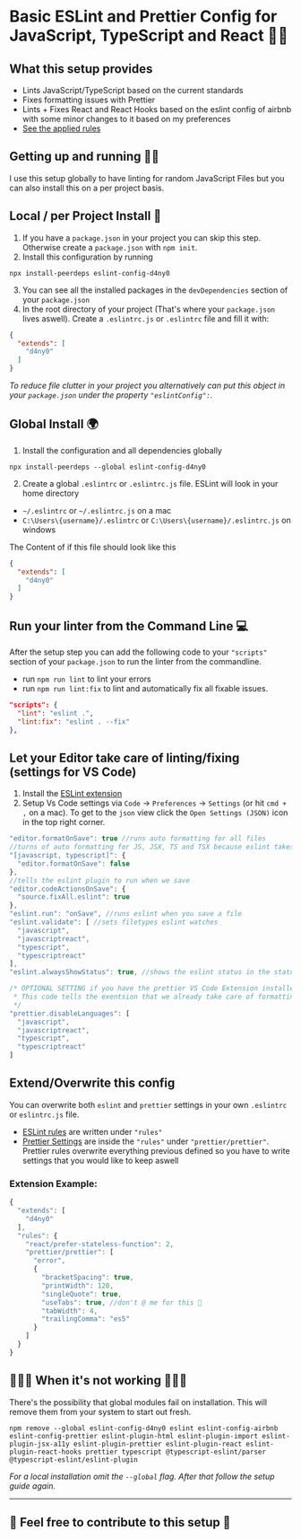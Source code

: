 # Basic ESLint and Prettier Config for JavaScript, TypeScript and React 👨‍💻

## What this setup provides

* Lints JavaScript/TypeScript based on the current standards
* Fixes formatting issues with Prettier
* Lints + Fixes React and React Hooks based on the eslint config of airbnb with some minor changes to it based on my preferences
* [See the applied rules](https://github.com/d4ny0/eslint-config-d4ny0/eslintrc.js)

## Getting up and running 🏃‍♂️

I use this setup globally to have linting for random JavaScript Files but you can also install this on a per project basis.

## Local / per Project Install 📂

1. If you have a `package.json` in your project you can skip this step. Otherwise create a `package.json` with `npm init`.
2. Install this configuration by running
```
npx install-peerdeps eslint-config-d4ny0
```
3. You can see all the installed packages in the `devDependencies` section of your `package.json`
4. In the root directory of your project (That's where your `package.json` lives aswell). Create a `.eslintrc.js` or `.eslintrc` file and fill it with:

```json
{
  "extends": [
    "d4ny0"
  ]
}
```
*To reduce file clutter in your project you alternatively can put this object in your `package.json` under the property `"eslintConfig":`.*

## Global Install 🌍

1. Install the configuration and all dependencies globally
```
npx install-peerdeps --global eslint-config-d4ny0
```
2. Create a global `.eslintrc` or `.eslintrc.js` file. ESLint will look in your home directory
* `~/.eslintrc` or `~/.eslintrc.js` on a mac
* `C:\Users\{username}/.eslintrc` or `C:\Users\{username}/.eslintrc.js` on windows

The Content of if this file should look like this

```json
{
  "extends": [
    "d4ny0"
  ]
}
```

## Run your linter from the Command Line 💻

After the setup step you can add the following code to your `"scripts"` section of your `package.json` to run the linter from the commandline.
* run `npm run lint` to lint your errors
* run `npm run lint:fix` to lint and automatically fix all fixable issues.

```json
"scripts": {
  "lint": "eslint .",
  "lint:fix": "eslint . --fix"
},
```

## Let your Editor take care of linting/fixing (settings for VS Code)

1. Install the [ESLint extension](https://marketplace.visualstudio.com/items?itemName=dbaeumer.vscode-eslint)
2. Setup Vs Code settings via `Code` → `Preferences` → `Settings` (or hit `cmd + ,` on a mac). To get to the `json` view click the `Open Settings (JSON)` icon in the top right corner.

```js
"editor.formatOnSave": true //runs auto formatting for all files
//turns of auto formatting for JS, JSX, TS and TSX because eslint takes care of this
"[javascript, typescript]": {
  "editor.formatOnSave": false
},
//tells the eslint plugin to run when we save
"editor.codeActionsOnSave": {
  "source.fixAll.eslint": true
},
"eslint.run": "onSave", //runs eslint when you save a file
"eslint.validate": [ //sets filetypes eslint watches
  "javascript",
  "javascriptreact",
  "typescript",
  "typescriptreact"
],
"eslint.alwaysShowStatus": true, //shows the eslint status in the status bar

/* OPTIONAL SETTING if you have the prettier VS Code Extension installed
 * This code tells the exentsion that we already take care of formatting these filetypes
 */
"prettier.disableLanguages": [
  "javascript",
  "javascriptreact",
  "typescript",
  "typescriptreact"
]
```
## Extend/Overwrite this config

You can overwrite both `eslint` and `prettier` settings in your own `.eslintrc` or `eslintrc.js` file.
* [ESLint rules](https://eslint.org/docs/rules/) are written under `"rules"`
* [Prettier Settings]() are inside the `"rules"` under `"prettier/prettier"`. Prettier rules overwrite everything previous defined so you have to write settings that you would like to keep aswell

### Extension Example:
```js
{
  "extends": [
    "d4ny0"
  ],
  "rules": {
    "react/prefer-stateless-function": 2,
    "prettier/prettier": [
      "error",
      {
        "bracketSpacing": true,
        "printWidth": 120,
        "singleQuote": true,
        "useTabs": true, //don't @ me for this 👾
        "tabWidth": 4,
        "trailingComma": "es5"
      }
    ]
  }
}
```


## 💩💩💩 When it's not working 💩💩💩

There's the possibility that global modules fail on installation. This will remove them from your system to start out fresh.

```
npm remove --global eslint-config-d4ny0 eslint eslint-config-airbnb eslint-config-prettier eslint-plugin-html eslint-plugin-import eslint-plugin-jsx-a11y eslint-plugin-prettier eslint-plugin-react eslint-plugin-react-hooks prettier typescript @typescript-eslint/parser @typescript-eslint/eslint-plugin
```
*For a local installation omit the `--global` flag. After that follow the setup guide again.*

---
## **🙌 Feel free to contribute to this setup 🙌**
